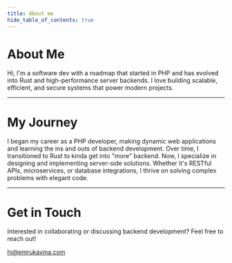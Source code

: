 ```yaml
---
title: About me
hide_table_of_contents: true
---
```


# About Me

Hi, I'm a software dev with a roadmap that started in PHP and has evolved into Rust and high-performance server backends. I love building scalable, efficient, and secure systems that power modern projects.

--- 

# My Journey

I began my career as a PHP developer, making dynamic web applications and learning the ins and outs of backend development. Over time, I transitioned to Rust to kinda get into "more" backend. Now, I specialize in designing and implementing server-side solutions. Whether it's RESTful APIs, microservices, or database integrations, I thrive on solving complex problems with elegant code.

---

# Get in Touch

Interested in collaborating or discussing backend development? Feel free to reach out!

hi@emrukavina.com